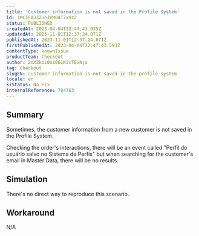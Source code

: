 ```yaml
---
title: 'Customer information is not saved in the Profile System'
id: 1MCiEAJ3ZueJVM04T7x9z2
status: PUBLISHED
createdAt: 2023-04-04T22:47:43.035Z
updatedAt: 2023-11-01T12:37:24.071Z
publishedAt: 2023-11-01T12:37:24.071Z
firstPublishedAt: 2023-04-04T22:47:43.593Z
contentType: knownIssue
productTeam: Checkout
author: 2mXZkbi0oi061KicTExNjo
tag: Checkout
slugEN: customer-information-is-not-saved-in-the-profile-system
locale: en
kiStatus: No Fix
internalReference: 784763
---
```


## Summary


Sometimes, the customer information from a new customer is not saved in the Profile System.

Checking the order's interactions, there will be an event called "Perfil do usuário salvo no Sistema de Perfis" but when searching for the customer's email in Master Data, there will be no results.


##

## Simulation


There's no direct way to reproduce this scenario.


##

## Workaround


N/A



